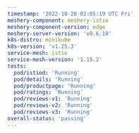 ```yaml
---
timestamp: '2022-10-28 02:05:19 UTC Fri'
meshery-component: meshery-istio
meshery-component-version: edge
meshery-server-version: 'v0.6.18'
k8s-distro: minikube
k8s-version: 'v1.25.3'
service-mesh: istio
service-mesh-version: '1.15.2'
tests:
  pod/istiod: 'Running'
  pod/details: 'Running'
  pod/productpage: 'Running'
  pod/ratings: 'Running'
  pod/reviews-v1: 'Running'
  pod/reviews-v2: 'Running'
  pod/reviews-v3: 'Running'
overall-status: 'passing'
---
```

